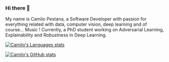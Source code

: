 ### Hi there 👋

My name is Camilo Pestana, a Software Developer with passion for everything related with data, computer vision, deep learning and of course... Music ! Currently, a PhD student working on Adversarial Learning, Explainability and Robustness in Deep Learning.

[![Camilo's Languages stats](https://github-readme-stats.vercel.app/api/top-langs/?username=elcronos)](https://github.com/anuraghazra/github-readme-stats)


[![Camilo's GitHub stats](https://github-readme-stats.vercel.app/api?username=elcronos&count_private=true)](https://github.com/anuraghazra/github-readme-stats)

<!--
**elcronos/elcronos** is a ✨ _special_ ✨ repository because its `README.md` (this file) appears on your GitHub profile.

Here are some ideas to get you started:

- 🔭 I’m currently working on ...
- 🌱 I’m currently learning ...
- 👯 I’m looking to collaborate on ...
- 🤔 I’m looking for help with ...
- 💬 Ask me about ...
- 📫 How to reach me: ...
- 😄 Pronouns: ...
- ⚡ Fun fact: ...
-->
